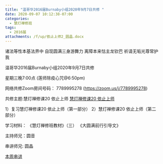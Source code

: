```yaml
---
title: "温哥华2016届Burnaby小组2020年9月7日共修 "
date: 2020-09-07 10:12:38-07:00
categories:
  - 慧灯禅修班
tags:
  - 2016届
attachments: /f/up/依止上师2_圆晶.docx
---
```

诸法等性本基法界中 自现圆满三身游舞力 离障本来怙主龙钦巴 祈请无垢光尊常护我

温哥华2016届Burnaby小组2020年9月7日共修 

星期三晚7:00点 (莲师除疫心咒@6:50pm)

网络共修Zoom房间号码： 7789995278 (<https://zoom.us/j/7789995278>)

共修主题:慧灯禅修课20 依止上师
[慧灯禅修课20 依止上师](https://www.youtube.com/watch?v=oDOCBvUIzoI) 

1）复习慧灯禅修课20 依止上师（第一部分）
2）慧灯禅修课20 依止上师（第二部分）


学习材料：
《慧灯禅修班教材》（三）
《大圆满前行引导文》



主持师兄：圆音

串讲师兄: 圆晶

[本周串讲](/f/up/依止上师2_圆晶.docx)